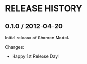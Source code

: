 # RELEASE HISTORY

## 0.1.0 / 2012-04-20

Initial release of Shomen Model.

Changes:

* Happy 1st Release Day!
